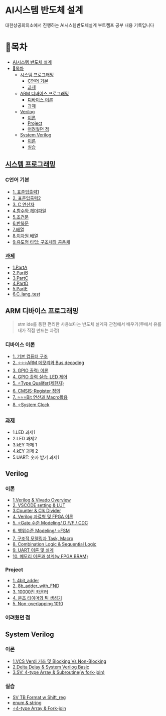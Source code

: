 # AI시스템 반도체 설계
대한상공회의소에서 진행하는 AI시스템반도체설계 부트캠프 공부 내용 기록입니다

# 📖목차
- [AI시스템 반도체 설계](#ai시스템-반도체-설계)
- [📖목차](#목차)
	- [시스템 프로그래밍](#시스템-프로그래밍)
		- [C언어 기본](#c언어-기본)
		- [과제](#과제)
	- [ARM 디바이스 프로그래밍](#arm-디바이스-프로그래밍)
		- [디바이스 이론](#디바이스-이론)
		- [과제](#과제-1)
	- [Verilog](#verilog)
		- [이론](#이론)
		- [Project](#project)
		- [어려웠던 점](#어려웠던-점)
	- [System Verilog](#system-verilog)
		- [이론](#이론-1)
		- [실습](#실습)



## [시스템 프로그래밍](https://github.com/drgn88/ai-btcamp-TIL/tree/main/%EC%8B%9C%EC%8A%A4%ED%85%9C%ED%94%84%EB%A1%9C%EA%B7%B8%EB%9E%98%EB%B0%8D)
### C언어 기본
- [1. 표준입출력1](https://github.com/drgn88/ai-btcamp-TIL/blob/main/%EC%8B%9C%EC%8A%A4%ED%85%9C%ED%94%84%EB%A1%9C%EA%B7%B8%EB%9E%98%EB%B0%8D/1.%ED%91%9C%EC%A4%80%EC%9E%85%EC%B6%9C%EB%A0%A51.md)
- [2. 표준입출력2](https://github.com/drgn88/ai-btcamp-TIL/blob/main/%EC%8B%9C%EC%8A%A4%ED%85%9C%ED%94%84%EB%A1%9C%EA%B7%B8%EB%9E%98%EB%B0%8D/2.%ED%91%9C%EC%A4%80%EC%9E%85%EC%B6%9C%EB%A0%A52.md)
- [3. C 연산자](https://github.com/drgn88/ai-btcamp-TIL/blob/main/%EC%8B%9C%EC%8A%A4%ED%85%9C%ED%94%84%EB%A1%9C%EA%B7%B8%EB%9E%98%EB%B0%8D/3.%EC%97%B0%EC%82%B0%EC%9E%90.md)
- [4.함수와 헤더파일](https://github.com/drgn88/ai-btcamp-TIL/blob/main/%EC%8B%9C%EC%8A%A4%ED%85%9C%ED%94%84%EB%A1%9C%EA%B7%B8%EB%9E%98%EB%B0%8D/4.%ED%95%A8%EC%88%98%EC%99%80%20%ED%97%A4%EB%8D%94%ED%8C%8C%EC%9D%BC.md)
- [5.조건문](https://github.com/drgn88/ai-btcamp-TIL/blob/main/%EC%8B%9C%EC%8A%A4%ED%85%9C%ED%94%84%EB%A1%9C%EA%B7%B8%EB%9E%98%EB%B0%8D/5.%EC%A1%B0%EA%B1%B4%EB%AC%B8(if%2C%20switch-case).md)
- [6.반복문](https://github.com/drgn88/ai-btcamp-TIL/blob/main/%EC%8B%9C%EC%8A%A4%ED%85%9C%ED%94%84%EB%A1%9C%EA%B7%B8%EB%9E%98%EB%B0%8D/6.%EB%B0%98%EB%B3%B5%EB%AC%B8(for%2C%20while).md)
- [7.배열](https://github.com/drgn88/ai-btcamp-TIL/blob/main/%EC%8B%9C%EC%8A%A4%ED%85%9C%ED%94%84%EB%A1%9C%EA%B7%B8%EB%9E%98%EB%B0%8D/7.%EB%B0%B0%EC%97%B4.md)
- [8.이차원 배열](https://github.com/drgn88/ai-btcamp-TIL/blob/main/%EC%8B%9C%EC%8A%A4%ED%85%9C%ED%94%84%EB%A1%9C%EA%B7%B8%EB%9E%98%EB%B0%8D/8.%EC%9D%B4%EC%B0%A8%EC%9B%90%EB%B0%B0%EC%97%B4.md#%EC%9D%B4%EC%B0%A8%EC%9B%90-%EB%B0%B0%EC%97%B4%EC%9D%98-%EA%B5%AC%EC%A1%B0)
- [9.유도형 타입: 구조체와 공용체](https://github.com/drgn88/ai-btcamp-TIL/blob/main/%EC%8B%9C%EC%8A%A4%ED%85%9C%ED%94%84%EB%A1%9C%EA%B7%B8%EB%9E%98%EB%B0%8D/9.%EC%9C%A0%EB%8F%84%ED%98%95%20%ED%83%80%EC%9E%85.md)

### [과제](https://github.com/drgn88/ai-btcamp-TIL/tree/main/%EC%8B%9C%EC%8A%A4%ED%85%9C%ED%94%84%EB%A1%9C%EA%B7%B8%EB%9E%98%EB%B0%8D/%EA%B3%BC%EC%A0%9C)
- [1.PartA](https://github.com/drgn88/ai-btcamp-TIL/tree/main/%EC%8B%9C%EC%8A%A4%ED%85%9C%ED%94%84%EB%A1%9C%EA%B7%B8%EB%9E%98%EB%B0%8D/%EA%B3%BC%EC%A0%9C/PartA)
- [2.PartB](https://github.com/drgn88/ai-btcamp-TIL/tree/main/%EC%8B%9C%EC%8A%A4%ED%85%9C%ED%94%84%EB%A1%9C%EA%B7%B8%EB%9E%98%EB%B0%8D/%EA%B3%BC%EC%A0%9C/PartB)
- [3.PartC](https://github.com/drgn88/ai-btcamp-TIL/tree/main/%EC%8B%9C%EC%8A%A4%ED%85%9C%ED%94%84%EB%A1%9C%EA%B7%B8%EB%9E%98%EB%B0%8D/%EA%B3%BC%EC%A0%9C/PartC)
- [4.PartD](https://github.com/drgn88/ai-btcamp-TIL/blob/main/%EC%8B%9C%EC%8A%A4%ED%85%9C%ED%94%84%EB%A1%9C%EA%B7%B8%EB%9E%98%EB%B0%8D/%EA%B3%BC%EC%A0%9C/PartD/solve_D.c)
- [5.PartE](https://github.com/drgn88/ai-btcamp-TIL/tree/main/%EC%8B%9C%EC%8A%A4%ED%85%9C%ED%94%84%EB%A1%9C%EA%B7%B8%EB%9E%98%EB%B0%8D/%EA%B3%BC%EC%A0%9C/PartE)
- [6.C_lang_test](https://github.com/drgn88/ai-btcamp-TIL/blob/main/%EC%8B%9C%EC%8A%A4%ED%85%9C%ED%94%84%EB%A1%9C%EA%B7%B8%EB%9E%98%EB%B0%8D/%EA%B3%BC%EC%A0%9C/C_level_test/c_lang_test.c)

## ARM 디바이스 프로그래밍
> stm ide를 통한 편리한 사용보다는 반도체 설계자 관점에서 배우기(무에서 유를 내가 직접 만드는 과정)
### 디바이스 이론
- [1. 기본 컴퓨터 구조](https://github.com/drgn88/ai-btcamp-TIL/blob/main/ARM%20%EB%94%94%EB%B0%94%EC%9D%B4%EC%8A%A4%20%ED%94%84%EB%A1%9C%EA%B7%B8%EB%9E%98%EB%B0%8D/1.%EA%B8%B0%EB%B3%B8_%EC%BB%B4%ED%93%A8%ED%84%B0%EA%B5%AC%EC%A1%B0.md)
- [2. ⭐⭐⭐ARM 메모리와 Bus decoding](https://github.com/drgn88/ai-btcamp-TIL/blob/main/ARM%20%EB%94%94%EB%B0%94%EC%9D%B4%EC%8A%A4%20%ED%94%84%EB%A1%9C%EA%B7%B8%EB%9E%98%EB%B0%8D/2.ARM%20%EB%A9%94%EB%AA%A8%EB%A6%AC%EC%99%80%20Bus%20decoding.md#1-%EB%B0%98%EB%8F%84%EC%B2%B4-%EB%A9%94%EB%AA%A8%EB%A6%AC-%EB%B6%84%EC%84%9D)
- [3. GPIO 출력: 이론](https://github.com/drgn88/ai-btcamp-TIL/blob/main/ARM%20%EB%94%94%EB%B0%94%EC%9D%B4%EC%8A%A4%20%ED%94%84%EB%A1%9C%EA%B7%B8%EB%9E%98%EB%B0%8D/3.GPIO%EC%B6%9C%EB%A0%A5_%EC%9D%B4%EB%A1%A0.md)
- [4. GPIO 출력 실습: LED 제어](https://github.com/drgn88/ai-btcamp-TIL/blob/main/ARM%20%EB%94%94%EB%B0%94%EC%9D%B4%EC%8A%A4%20%ED%94%84%EB%A1%9C%EA%B7%B8%EB%9E%98%EB%B0%8D/4.GPIO_PORT_LED.md)
- [5. ⭐Type Qualifer(제한자)](https://github.com/drgn88/ai-btcamp-TIL/blob/main/ARM%20%EB%94%94%EB%B0%94%EC%9D%B4%EC%8A%A4%20%ED%94%84%EB%A1%9C%EA%B7%B8%EB%9E%98%EB%B0%8D/5.Type_Qualifier.md)
- [6. CMSIS-Register 정의](https://github.com/drgn88/ai-btcamp-TIL/blob/main/ARM%20%EB%94%94%EB%B0%94%EC%9D%B4%EC%8A%A4%20%ED%94%84%EB%A1%9C%EA%B7%B8%EB%9E%98%EB%B0%8D/6.CMSIS.md)
- [7. ⭐⭐⭐Bit 연산과 Macro활용](https://github.com/drgn88/ai-btcamp-TIL/blob/main/ARM%20%EB%94%94%EB%B0%94%EC%9D%B4%EC%8A%A4%20%ED%94%84%EB%A1%9C%EA%B7%B8%EB%9E%98%EB%B0%8D/7.%EB%B9%84%ED%8A%B8%EC%97%B0%EC%82%B0%EA%B3%BC%20%EB%A7%A4%ED%81%AC%EB%A1%9C%ED%99%9C%EC%9A%A9.md)
- [8. ⭐System Clock](https://github.com/drgn88/ai-btcamp-TIL/blob/main/ARM%20%EB%94%94%EB%B0%94%EC%9D%B4%EC%8A%A4%20%ED%94%84%EB%A1%9C%EA%B7%B8%EB%9E%98%EB%B0%8D/8.System%20clk.md)

### [과제](https://github.com/drgn88/ai-btcamp-TIL/tree/main/ARM%20%EB%94%94%EB%B0%94%EC%9D%B4%EC%8A%A4%20%ED%94%84%EB%A1%9C%EA%B7%B8%EB%9E%98%EB%B0%8D/%EC%8B%A4%EC%8A%B5)
- 1.LED 과제1
- 2.LED 과제2
- 3.kEY 과제 1
- 4.kEY 과제 2
- 5.UART: 숫자 받기 과제1

## Verilog
### 이론
- [1.Verilog & Vivado Overview](https://github.com/drgn88/ai-btcamp-TIL/blob/main/Verilog/1.Vivado_Overview.md)
- [2. VSCODE setting & LUT](https://github.com/drgn88/ai-btcamp-TIL/blob/main/Verilog/2.%20VSCODE%20setting%20%26%20LUT.md)
- [3.Counter & Clk Divider](https://github.com/drgn88/ai-btcamp-TIL/blob/main/Verilog/3.Counter%20%26%20Clk%20Divider.md)
- [4. Verilog 자료형 및 FPGA 이론](https://github.com/drgn88/ai-btcamp-TIL/blob/main/Verilog/4.Verilog_%EC%9E%90%EB%A3%8C%ED%98%95%20%EB%B0%8F%20FPGA%20%EC%9D%B4%EB%A1%A0.md)
- [5. ⭐Gate 수준 Modeling/ D F/F / CDC](https://github.com/drgn88/ai-btcamp-TIL/blob/main/Verilog/5.Gate%EC%88%98%EC%A4%80%EB%AA%A8%EB%8D%B8%EB%A7%81_DFF_Delay_CDC.md)
- [6. 행위수준 Modeling/ ⭐FSM](https://github.com/drgn88/ai-btcamp-TIL/blob/main/Verilog/6.Behavioral_FSM.md)
- [7. 구조적 모델링과 Task, Macro](https://github.com/drgn88/ai-btcamp-TIL/blob/main/Verilog/7.%EA%B5%AC%EC%A1%B0%EC%A0%81%20%EB%AA%A8%EB%8D%B8%EB%A7%81%EA%B3%BC%20Task%2C%20Macro.md)
- [8. Combination Logic & Sequential Logic](https://github.com/drgn88/ai-btcamp-TIL/blob/main/Verilog/8.%20Combination%20Logic%20%26%20Sequential%20Logic.md)
- [9. UART 이론 및 설계](https://github.com/drgn88/ai-btcamp-TIL/blob/main/Verilog/9.%20UART%20%EC%9D%B4%EB%A1%A0%20%EB%B0%8F%20%EC%84%A4%EA%B3%84.md)
- [10. 메모리 이론과 설계(w FPGA BRAM)](https://github.com/drgn88/ai-btcamp-TIL/blob/main/Verilog/10.%20%EB%A9%94%EB%AA%A8%EB%A6%AC%20%EC%9D%B4%EB%A1%A0%EA%B3%BC%20%EC%84%A4%EA%B3%84(w%20FPGA%20BRAM).md)
### Project
- [1. 4bit_adder](https://github.com/drgn88/ai-btcamp-TIL/tree/main/Verilog/Project/adder_4b)
- [2. 8b_adder_with_FND](https://github.com/drgn88/ai-btcamp-TIL/tree/main/Verilog/Project/adder_w_FND.srcs)
- [3. 10000진 카운터](https://github.com/drgn88/ai-btcamp-TIL/tree/main/Verilog/Project/counter_10000)
- [4. 분초 타이머와 틱 생성기](https://github.com/drgn88/ai-btcamp-TIL/tree/main/Verilog/Project/min_sec_timer_w_tick_gen)
- [5. Non-overlapping 1010](https://github.com/drgn88/ai-btcamp-TIL/tree/main/Verilog/Project/non_overlapping_1010)

### 어려웠던 점

## System Verilog
### 이론
- [1.VCS Verdi 기초 및 Blocking Vs Non-Blocking](https://github.com/drgn88/ai-btcamp-TIL/blob/main/System_Verilog/TIL/250604.md)
- [2.Delta Delay & System Verilog Basic](https://github.com/drgn88/ai-btcamp-TIL/blob/main/System_Verilog/TIL/250605.md)
- [3.SV: 4-type Array & Subroutine(w fork-join)](https://github.com/drgn88/ai-btcamp-TIL/blob/main/System_Verilog/TIL/260609.md)
### 실습
- [SV TB Format w Shift_reg](https://github.com/drgn88/ai-btcamp-TIL/tree/main/System_Verilog/%EC%8B%A4%EC%8A%B5/250604)
- [enum & string](https://github.com/drgn88/ai-btcamp-TIL/tree/main/System_Verilog/%EC%8B%A4%EC%8A%B5/250605)
- [⭐4-type Array & Fork-join](https://github.com/drgn88/ai-btcamp-TIL/tree/main/System_Verilog/%EC%8B%A4%EC%8A%B5/250609/ARRAY)
